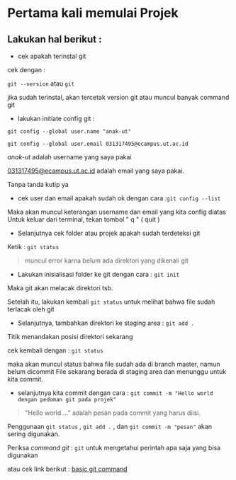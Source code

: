 # Pertama kali memulai Projek

## Lakukan hal berikut &colon;

- cek apakah terinstal git

cek dengan :

`git --version` atau `git`

jika sudah terinstal, akan tercetak version git atau muncul banyak command git

- lakukan initiate config git :

`git config --global user.name "anak-ut"`

`git config --global user.email 031317495@ecampus.ut.ac.id`

*anak-ut* adalah username yang saya pakai

<031317495@ecampus.ut.ac.id> adalah email yang saya pakai.

Tanpa tanda kutip ya

- cek user dan email apakah sudah ok dengan cara :`git config --list`

Maka akan muncul keterangan username dan email yang kita config diatas
Untuk keluar dari terminal, tekan tombol \" q \" \( quit \)

- Selanjutnya cek folder  atau projek apakah sudah terdeteksi git

Ketik : `git status`
> muncul error karna belum ada direktori yang dikenali git

- Lakukan inisialisasi folder ke git dengan cara : `git init`

Maka git akan melacak direktori tsb.

Setelah itu, lakukan kembali `git status` untuk melihat bahwa file sudah terlacak oleh git

- Selanjutnya, tambahkan direktori ke staging area : `git add .`

Titik menandakan posisi direktori sekarang

cek kembali dengan : `git status`

maka akan muncul status bahwa file sudah ada di branch master, namun belum dicommit
File sekarang berada di staging area dan menunggu untuk kita commit.

- selanjutnya kita commit dengan cara : `git commit -m "Hello world dengan pedoman git pada projek"`

> "Hello world ..." adalah pesan pada commit yang harus diisi.

Penggunaan `git status` , `git add .` , dan `git commit -m "pesan"` akan sering digunakan.

Periksa *command git* : `git` untuk mengetahui perintah apa saja yang bisa digunakan

atau cek link berikut : [basic git command](https://docs.github.com/en/get-started/using-git/about-git#basic-git-commands)